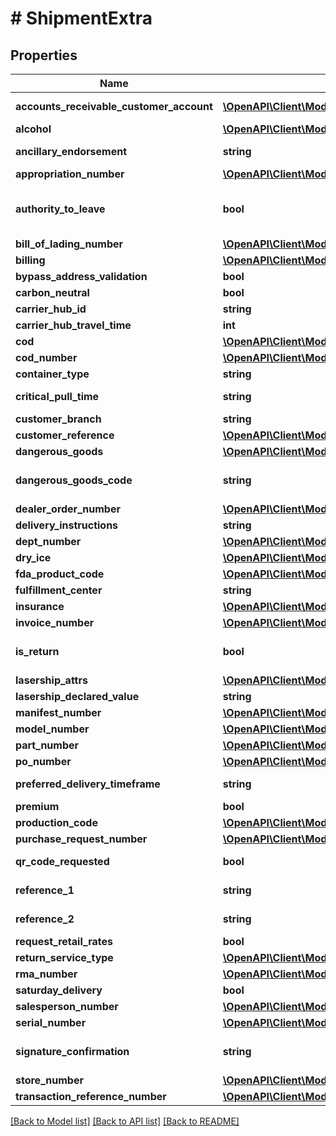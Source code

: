 # # ShipmentExtra

## Properties

Name | Type | Description | Notes
------------ | ------------- | ------------- | -------------
**accounts_receivable_customer_account** | [**\OpenAPI\Client\Model\UPSReferenceFields**](UPSReferenceFields.md) | UPS only. Adds custom accounts receivable customer account reference to UPS labels. | [optional]
**alcohol** | [**\OpenAPI\Client\Model\Alcohol**](Alcohol.md) |  | [optional]
**ancillary_endorsement** | **string** | Specify an ancillary service endorsement to provide the USPS with instructions on how to handle undeliverable-as-addressed pieces (DHL eCommerce only). | [optional]
**appropriation_number** | [**\OpenAPI\Client\Model\UPSReferenceFields**](UPSReferenceFields.md) | UPS only. Adds custom appropriation number reference to UPS labels. | [optional]
**authority_to_leave** | **bool** | Request &#x60;true&#x60; to give carrier permission to leave the parcel in a safe place if no one answers the  door (where supported). When set to &#x60;false&#x60;, if no one is available to receive the item, the parcel  will not be left (*surcharges may be applicable). | [optional]
**bill_of_lading_number** | [**\OpenAPI\Client\Model\UPSReferenceFields**](UPSReferenceFields.md) | UPS only. Adds custom bill of lading number reference to UPS labels. | [optional]
**billing** | [**\OpenAPI\Client\Model\Billing**](Billing.md) |  | [optional]
**bypass_address_validation** | **bool** | Bypasses address validation (USPS, UPS, &amp; LaserShip only). | [optional]
**carbon_neutral** | **bool** | Request carbon offsets by passing true (UPS only). | [optional]
**carrier_hub_id** | **string** | Identifies the carrier injection site. | [optional]
**carrier_hub_travel_time** | **int** | Travel time in hours from fulfillment center to carrier injection site. | [optional]
**cod** | [**\OpenAPI\Client\Model\COD**](COD.md) |  | [optional]
**cod_number** | [**\OpenAPI\Client\Model\UPSReferenceFields**](UPSReferenceFields.md) | UPS only. Adds custom COD number reference to UPS labels. | [optional]
**container_type** | **string** | Specify container type. | [optional]
**critical_pull_time** | **string** | Carrier arrival time to pickup packages from the fulfillment center.  UTC format: &#x60;%Y-%m-%dT%H:%M:%SZ&#x60; | [optional]
**customer_branch** | **string** | Specify customer branch (Lasership only). | [optional]
**customer_reference** | [**\OpenAPI\Client\Model\CustomerReference**](CustomerReference.md) |  | [optional]
**dangerous_goods** | [**\OpenAPI\Client\Model\DangerousGoodsObject**](DangerousGoodsObject.md) |  | [optional]
**dangerous_goods_code** | **string** | Dangerous Goods Code (DHL eCommerce only). See &lt;a href&#x3D;\&quot;https://api-legacy.dhlecs.com/docs/v2/appendix.html#dangerous-goods\&quot;&gt;Category Codes&lt;/a&gt; | [optional]
**dealer_order_number** | [**\OpenAPI\Client\Model\UPSReferenceFields**](UPSReferenceFields.md) | UPS only. Adds custom dealer order number reference to UPS labels. | [optional]
**delivery_instructions** | **string** | Specify delivery instructions. Up to 500 characters. (FedEx and OnTrac only). | [optional]
**dept_number** | [**\OpenAPI\Client\Model\DepartmentNumber**](DepartmentNumber.md) |  | [optional]
**dry_ice** | [**\OpenAPI\Client\Model\DryIce**](DryIce.md) |  | [optional]
**fda_product_code** | [**\OpenAPI\Client\Model\UPSReferenceFields**](UPSReferenceFields.md) | UPS only. Adds custom FDA product code reference to UPS labels. | [optional]
**fulfillment_center** | **string** | The fulfilment center where the package originates from. | [optional]
**insurance** | [**\OpenAPI\Client\Model\Insurance**](Insurance.md) |  | [optional]
**invoice_number** | [**\OpenAPI\Client\Model\InvoiceNumber**](InvoiceNumber.md) |  | [optional]
**is_return** | **bool** | This field specifies if it is a scan-based return shipment. See the &lt;a href&#x3D;\&quot;https://docs.goshippo.com/docs/shipments/returns/\&quot;&gt;Create a return shipment&lt;/a&gt; section for more details. | [optional]
**lasership_attrs** | [**\OpenAPI\Client\Model\ShipmentExtraLasershipAttributesEnum[]**](ShipmentExtraLasershipAttributesEnum.md) | Specify Lasership Attributes (Lasership only). Multiple options accepted. | [optional]
**lasership_declared_value** | **string** | Declared value (Lasership only). Defaults to &#x60;50.00&#x60;. | [optional]
**manifest_number** | [**\OpenAPI\Client\Model\UPSReferenceFields**](UPSReferenceFields.md) | UPS only. Adds custom manifest number reference to UPS labels. | [optional]
**model_number** | [**\OpenAPI\Client\Model\UPSReferenceFields**](UPSReferenceFields.md) | UPS only. Adds custom model number reference to UPS labels. | [optional]
**part_number** | [**\OpenAPI\Client\Model\UPSReferenceFields**](UPSReferenceFields.md) | UPS only. Adds custom part number reference to UPS labels. | [optional]
**po_number** | [**\OpenAPI\Client\Model\PoNumber**](PoNumber.md) |  | [optional]
**preferred_delivery_timeframe** | **string** | Required for DHL Germany Paket Sameday. Designates a desired timeframe for delivery. Format is &#x60;HHMMHHMM&#x60; | [optional]
**premium** | **bool** | Add premium service to a shipment (DHL Germany international shipments only). | [optional]
**production_code** | [**\OpenAPI\Client\Model\UPSReferenceFields**](UPSReferenceFields.md) | UPS only. Adds custom product code reference to UPS labels. | [optional]
**purchase_request_number** | [**\OpenAPI\Client\Model\UPSReferenceFields**](UPSReferenceFields.md) | UPS only. Adds custom purchase request number reference to UPS labels. | [optional]
**qr_code_requested** | **bool** | Request a QR code for a given transaction when creating a shipping label (USPS domestic and Evri UK only). | [optional]
**reference_1** | **string** | Optional text to be printed on the shipping label if supported by carrier. Up to 50 characters. | [optional]
**reference_2** | **string** | Optional text to be printed on the shipping label if supported by carrier. Up to 50 characters. For DHL eCommerce, this field can be used for billing reference. | [optional]
**request_retail_rates** | **bool** | Returns retail rates instead of account-based rates (UPS and FedEx only). | [optional]
**return_service_type** | [**\OpenAPI\Client\Model\ShipmentExtraReturnServiceType**](ShipmentExtraReturnServiceType.md) |  | [optional]
**rma_number** | [**\OpenAPI\Client\Model\RmaNumber**](RmaNumber.md) |  | [optional]
**saturday_delivery** | **bool** | Marks shipment as to be delivered on a Saturday. | [optional]
**salesperson_number** | [**\OpenAPI\Client\Model\UPSReferenceFields**](UPSReferenceFields.md) | UPS only. Adds custom salesperson number reference to UPS labels. | [optional]
**serial_number** | [**\OpenAPI\Client\Model\UPSReferenceFields**](UPSReferenceFields.md) | UPS only. Adds custom serial number reference to UPS labels. | [optional]
**signature_confirmation** | **string** | Request standard or adult signature confirmation. You can alternatively request Certified Mail (USPS only)  or Indirect signature (FedEx only) or Carrier Confirmation (Deutsche Post only). | [optional]
**store_number** | [**\OpenAPI\Client\Model\UPSReferenceFields**](UPSReferenceFields.md) | UPS only. Adds custom store number reference to UPS labels. | [optional]
**transaction_reference_number** | [**\OpenAPI\Client\Model\UPSReferenceFields**](UPSReferenceFields.md) | UPS only. Adds custom transaction reference number to UPS labels. | [optional]

[[Back to Model list]](../../README.md#models) [[Back to API list]](../../README.md#endpoints) [[Back to README]](../../README.md)
